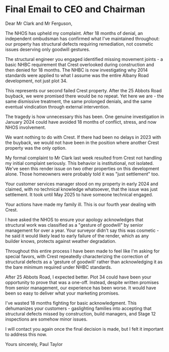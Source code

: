 # Final Email to CEO and Chairman

Dear Mr Clark and Mr Ferguson,

The NHOS has upheld my complaint. After 18 months of denial, an independent ombudsman has confirmed what I've maintained throughout: our property has structural defects requiring remediation, not cosmetic issues deserving only goodwill gestures.

The structural engineer you engaged identified missing movement joints - a basic NHBC requirement that Crest overlooked during construction and then denied for 18 months. The NHBC is now investigating why 2014 standards were applied to what I assume was the entire Albany Road development, not just plot 34.

This represents our second failed Crest property. After the 25 Abbots Road buyback, we were promised there would be no repeat. Yet here we are - the same dismissive treatment, the same prolonged denials, and the same eventual vindication through external intervention.

The tragedy is how unnecessary this has been. One genuine investigation in January 2024 could have avoided 18 months of conflict, stress, and now NHOS involvement.

We want nothing to do with Crest. If there had been no delays in 2023 with the buyback, we would not have been in the position where another Crest property was the only option.

My formal complaint to Mr Clark last week resulted from Crest not handling my initial complaint seriously. This behavior is institutional, not isolated. We've seen this render issue on two other properties on this development alone. Those homeowners were probably told it was "just settlement" too.

Your customer services manager stood on my property in early 2024 and claimed, with no technical knowledge whatsoever, that the issue was just settlement. It took until May 2025 to have someone technical engaged.

Your actions have made my family ill. This is our fourth year dealing with Crest.

I have asked the NHOS to ensure your apology acknowledges that structural work was classified as a "gesture of goodwill" by senior management for over a year. Your surveyor didn't say this was cosmetic - he said it would likely lead to early failure of the render, which as any builder knows, protects against weather degradation.

Throughout this entire process I have been made to feel like I'm asking for special favors, with Crest repeatedly characterizing the correction of structural defects as a 'gesture of goodwill' rather than acknowledging it as the bare minimum required under NHBC standards.

After 25 Abbots Road, I expected better. Plot 34 could have been your opportunity to prove that was a one-off. Instead, despite written promises from senior management, our experience has been worse. It would have been so easy to deliver what your marketing promises.

I've wasted 18 months fighting for basic acknowledgment. This dehumanizes your customers - gaslighting families into accepting that structural defects missed by construction, build managers, and Stage 12 inspections are somehow minor issues.

I will contact you again once the final decision is made, but I felt it important to address this now.

Yours sincerely,
Paul Taylor
